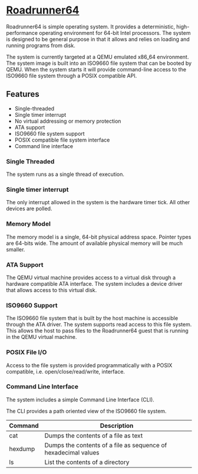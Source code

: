 # [Roadrunner64](https://github.com/fwmiller/roadrunner64)

Roadrunner64 is simple operating system.  It provides a deterministic,
high-performance operating environment for 64-bit Intel processors.  The
system is designed to be general purpose in that it allows and relies on
loading and running programs from disk.

The system is currently targeted at a QEMU emulated x86_64 environment.
The system image is built into an ISO9660 file system that can be booted
by QEMU.  When the system starts it will provide command-line access to
the ISO9660 file system through a POSIX compatible API.

## Features

- Single-threaded
- Single timer interrupt
- No virtual addressing or memory protection
- ATA support
- ISO9660 file system support
- POSIX compatible file system interface
- Command line interface

### Single Threaded

The system runs as a single thread of execution.

### Single timer interrupt

The only interrupt allowed in the system is the hardware timer tick.
All other devices are polled.

### Memory Model

The memory model is a single, 64-bit physical address space.  Pointer
types are 64-bits wide.  The amount of available physical memory will be
much smaller.

### ATA Support

The QEMU virtual machine provides access to a virtual disk through a
hardware compatible ATA interface.  The system includes a device driver
that allows access to this virtual disk.

### ISO9660 Support

The ISO9660 file system that is built by the host machine is accessible
through the ATA driver.  The system supports read access to this file
system.  This allows the host to pass files to the Roadrunner64 guest
that is running in the QEMU virtual machine.

### POSIX File I/O

Access to the file system is provided programmatically with a POSIX
compatible, i.e. open/close/read/write, interface.

### Command Line Interface

The system includes a simple Command Line Interface (CLI).

The CLI provides a path oriented view of the ISO9660 file system.

| Command | Description                                                    |
| ------- | -------------------------------------------------------------- |
| cat     | Dumps the contents of a file as text                           |
| hexdump | Dumps the contents of a file as sequence of hexadecimal values |
| ls      | List the contents of a directory                               |

